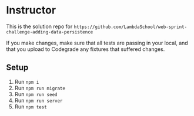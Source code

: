 # Instructor

This is the solution repo for `https://github.com/LambdaSchool/web-sprint-challenge-adding-data-persistence`

If you make changes, make sure that all tests are passing in your local, and that you upload to Codegrade any fixtures that suffered changes.

## Setup

1. Run `npm i`
2. Run `npm run migrate`
3. Run `npm run seed`
4. Run `npm run server`
5. Run `npm test`
